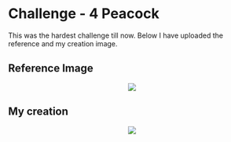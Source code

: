 # Challenge - 4 Peacock

This was the hardest challenge till now. Below I have uploaded the reference and my creation image. 

## Reference Image
<p text align="center"><Img src="https://user-images.githubusercontent.com/54719422/94603235-99f05c80-02b3-11eb-8e1b-d1b092a4cead.png"></p>

## My creation 

<p text align="center"><Img src="https://user-images.githubusercontent.com/54719422/94602591-b344d900-02b2-11eb-81a1-93b514022a14.png"></p>
